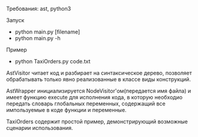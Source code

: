 Требования: ast, python3

Запуск 
- python main.py [filename]
- python main.py  -h

Пример

- python TaxiOrders.py code.txt

AstVisitor читает код и разбирает на синтаксическое дерево, позволяет обрабатывать только явно реализованные в классе виды конструкций.

AstWrapper инициализируется NodeVisitor'ом(передается имя файла) и имеет функцию execute для исполнения кода, в которую необходио передать словарь глобальных переменных, содержащий все импользуемые в коде функции и переменные.

TaxiOrders содержит простой пример, демонстрирующий возможные сценарии использования.

 